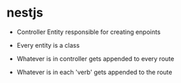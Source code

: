 # nestjs

- Controller Entity responsible for creating enpoints

- Every entity is a class

- Whatever is in controller gets appended to every route

- Whatever is in each 'verb' gets appended to the route
